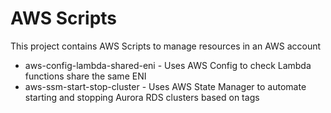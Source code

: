 # AWS Scripts

This project contains AWS Scripts to manage resources in an AWS account

- aws-config-lambda-shared-eni - Uses AWS Config to check Lambda functions share the same ENI
- aws-ssm-start-stop-cluster - Uses AWS State Manager to automate starting and stopping Aurora RDS clusters based on tags
